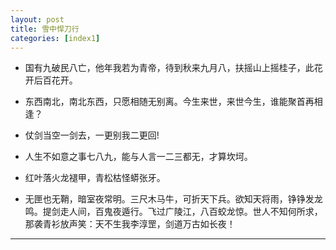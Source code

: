 ```yaml
---
layout: post
title: 雪中悍刀行
categories: [index1]
---
```


- 国有九破民八亡，他年我若为青帝，待到秋来九月八，扶摇山上摇桂子，此花开后百花开。

- 东西南北，南北东西，只愿相随无别离。今生来世，来世今生，谁能聚首再相逢？

- 仗剑当空一剑去，一更别我二更回!

- 人生不如意之事七八九，能与人言一二三都无，才算坎坷。

- 红叶落火龙褪甲，青松枯怪蟒张牙。

- 无匣也无鞘，暗室夜常明。三尺木马牛，可折天下兵。欲知天将雨，铮铮发龙鸣。提剑走人间，百鬼夜遁行。飞过广陵江，八百蛟龙惊。世人不知何所求，那袭青衫放声笑：天不生我李淳罡，剑道万古如长夜！

------
